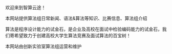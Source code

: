 欢迎来到智算云途！

本网站提供算法组日常新闻、语法&算法等知识、比赛信息、算法组介绍

算法是程序设计能力的试金石，是企业及高校在面试中检验编码能力的试金石，我们寄希望致力于创建高校大学生算法竞赛及面试算法的百宝树！

本网站由创新实验室算法组运营和维护
